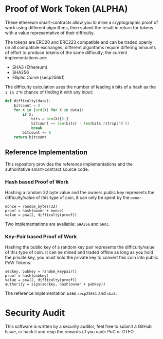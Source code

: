 # Proof of Work Token (ALPHA)

These ethereum smart-contracts allow you to mine a cryptographic proof of work using different algorithms, then submit the result in return for tokens with a value representative of their difficulty.

The tokens are ERC20 and ERC223 compatible and can be traded openly on all compatible exchanges, different algorithms require differing amounts of effort to produce tokens of the same difficulty, the current implementations are:

 * SHA3 (Ethereum)
 * SHA256
 * Elliptic Curve (secp256k1)

The difficulty calculation uses the number of leading `0` bits of a hash as the `1 in 2^N` chance of finding it with any input:

```python
def difficulty(data):
    bitcount = 0
    for X in [ord(X) for X in data]:
        if X:
            bits = bin(X)[2:]
            bitcount += len(bits) - len(bits.rstrip('0'))
            break
        bitcount += 8
    return bitcount
```

## Reference Implementation

This repository provides the reference implementations and the authoritative smart-contract source code.

### Hash based Proof of Work

Hashing a random 32 byte value and the owners public key represents the difficulty/value of this type of coin, it can only be spent by the `owner`.

```
nonce = random_bytes(32)
proof = hash(owner + nonce)
value = pow(2, difficulty(proof))
```

Two implementations are available: `SHA256` and `SHA3`.

### Key-Pair based Proof of Work

Hashing the public key of a random key pair represents the difficulty/value of this type of coin. It can be mined and traded offline as long as you hold the private key, you must hold the private key to convert this coin into public PoW Tokens.

```
seckey, pubkey = random_keypair()
proof = hash(pubkey)
value = pow(2, difficulty(proof))
authority = sign(seckey, hash(owner + pubkey))
```

The reference implementation uses `secp256k1` and `sha3`.

# Security Audit

This software is written by a security auditor, feel free to submit a GitHub Issue, or hack it and reap the rewards (if you can): PoC or GTFO.
